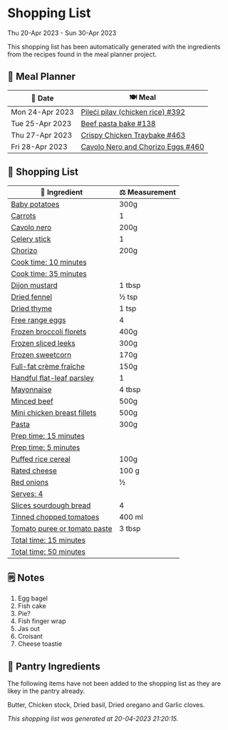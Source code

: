 # Shopping List

Thu 20-Apr 2023 - Sun 30-Apr 2023

This shopping list has been automatically generated with the ingredients from the recipes found in the meal planner project.

## 📅 Meal Planner

|📅 Date| 🍽️ Meal|
|----|----|
|Mon 24-Apr 2023|[Pileći pilav (chicken rice) #392](https://github.com/jcallaghan/The-Cookbook/issues/392)|
|Tue 25-Apr 2023|[Beef pasta bake #138](https://github.com/jcallaghan/The-Cookbook/issues/138)|
|Thu 27-Apr 2023|[Crispy Chicken Traybake #463](https://github.com/jcallaghan/The-Cookbook/issues/463)|
|Fri 28-Apr 2023|[Cavolo Nero and Chorizo Eggs #460](https://github.com/jcallaghan/The-Cookbook/issues/460)|

## 🛒 Shopping List

| 🍌 Ingredient| ⚖️ Measurement|
|----------|-----------|
|[Baby potatoes](https://www.sainsburys.co.uk/gol-ui/SearchResults/Baby%20potatoes)|300g|
|[Carrots](https://www.sainsburys.co.uk/gol-ui/SearchResults/Carrots)|1|
|[Cavolo nero](https://www.sainsburys.co.uk/gol-ui/SearchResults/Cavolo%20nero)|200g|
|[Celery stick](https://www.sainsburys.co.uk/gol-ui/SearchResults/Celery%20stick)|1|
|[Chorizo](https://www.sainsburys.co.uk/gol-ui/SearchResults/Chorizo)|200g|
|[Cook time: 10 minutes](https://www.sainsburys.co.uk/gol-ui/SearchResults/Cook%20time:%2010%20minutes)||
|[Cook time: 35 minutes](https://www.sainsburys.co.uk/gol-ui/SearchResults/Cook%20time:%2035%20minutes)||
|[Dijon mustard](https://www.sainsburys.co.uk/gol-ui/SearchResults/Dijon%20mustard)|1 tbsp|
|[Dried fennel](https://www.sainsburys.co.uk/gol-ui/SearchResults/Dried%20fennel)|½ tsp|
|[Dried thyme](https://www.sainsburys.co.uk/gol-ui/SearchResults/Dried%20thyme)|1 tsp|
|[Free range eggs](https://www.sainsburys.co.uk/gol-ui/SearchResults/Free%20range%20eggs)|4|
|[Frozen broccoli florets](https://www.sainsburys.co.uk/gol-ui/SearchResults/Frozen%20broccoli%20florets)|400g|
|[Frozen sliced leeks](https://www.sainsburys.co.uk/gol-ui/SearchResults/Frozen%20sliced%20leeks)|300g|
|[Frozen sweetcorn](https://www.sainsburys.co.uk/gol-ui/SearchResults/Frozen%20sweetcorn)|170g|
|[Full-fat crème fraîche](https://www.sainsburys.co.uk/gol-ui/SearchResults/Full-fat%20crème%20fraîche)|150g|
|[Handful flat-leaf parsley](https://www.sainsburys.co.uk/gol-ui/SearchResults/Handful%20flat-leaf%20parsley)|1|
|[Mayonnaise](https://www.sainsburys.co.uk/gol-ui/SearchResults/Mayonnaise)|4 tbsp|
|[Minced beef](https://www.sainsburys.co.uk/gol-ui/SearchResults/Minced%20beef)|500g|
|[Mini chicken breast fillets](https://www.sainsburys.co.uk/gol-ui/SearchResults/Mini%20chicken%20breast%20fillets)|500g|
|[Pasta](https://www.sainsburys.co.uk/gol-ui/SearchResults/Pasta)|300g|
|[Prep time: 15 minutes](https://www.sainsburys.co.uk/gol-ui/SearchResults/Prep%20time:%2015%20minutes)||
|[Prep time: 5 minutes](https://www.sainsburys.co.uk/gol-ui/SearchResults/Prep%20time:%205%20minutes)||
|[Puffed rice cereal](https://www.sainsburys.co.uk/gol-ui/SearchResults/Puffed%20rice%20cereal)|100g|
|[Rated cheese](https://www.sainsburys.co.uk/gol-ui/SearchResults/Rated%20cheese)|100 g|
|[Red onions](https://www.sainsburys.co.uk/gol-ui/SearchResults/Red%20onions)|½|
|[Serves: 4](https://www.sainsburys.co.uk/gol-ui/SearchResults/Serves:%204)||
|[Slices sourdough bread](https://www.sainsburys.co.uk/gol-ui/SearchResults/Slices%20sourdough%20bread)|4|
|[Tinned chopped tomatoes](https://www.sainsburys.co.uk/gol-ui/SearchResults/Tinned%20chopped%20tomatoes)|400 ml|
|[Tomato puree or tomato paste](https://www.sainsburys.co.uk/gol-ui/SearchResults/Tomato%20puree%20or%20tomato%20paste)|3 tbsp|
|[Total time: 15 minutes](https://www.sainsburys.co.uk/gol-ui/SearchResults/Total%20time:%2015%20minutes)||
|[Total time: 50 minutes](https://www.sainsburys.co.uk/gol-ui/SearchResults/Total%20time:%2050%20minutes)||

## 🗒️ Notes

1. Egg bagel
1. Fish cake
1. Pie?
1. Fish finger wrap
1. Jas out
1. Croisant
1. Cheese toastie

## 🏪 Pantry Ingredients

The following items have not been added to the shopping list as they are likey in the pantry already.

Butter, Chicken stock, Dried basil, Dried oregano and Garlic cloves.


_This shopping list was generated at 20-04-2023 21:20:15._